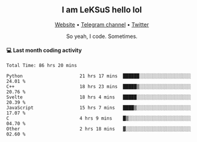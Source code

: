 <h2 align="center">I am LeKSuS hello lol</h2>
<div align="center">
  <a href="https://leksus.net">Website</a> •
  <a href="https://t.me/leksus_was_here">Telegram channel</a> •
  <a href="https://twitter.com/___LeKSuS___">Twitter</a>
</div>
<p align="center">So yeah, I code. Sometimes.</p>

#### :computer: Last month coding activity
<!--START_SECTION:waka-->

```text
Total Time: 86 hrs 20 mins

Python                     21 hrs 17 mins  ██████░░░░░░░░░░░░░░░░░░░   24.01 %
C++                        18 hrs 23 mins  █████▒░░░░░░░░░░░░░░░░░░░   20.76 %
Svelte                     18 hrs 4 mins   █████░░░░░░░░░░░░░░░░░░░░   20.39 %
JavaScript                 15 hrs 7 mins   ████▒░░░░░░░░░░░░░░░░░░░░   17.07 %
C                          4 hrs 9 mins    █▒░░░░░░░░░░░░░░░░░░░░░░░   04.70 %
Other                      2 hrs 18 mins   ▓░░░░░░░░░░░░░░░░░░░░░░░░   02.60 %
```

<!--END_SECTION:waka-->
